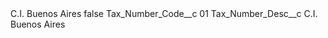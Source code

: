 <?xml version="1.0" encoding="UTF-8"?>
<CustomMetadata xmlns="http://soap.sforce.com/2006/04/metadata" xmlns:xsi="http://www.w3.org/2001/XMLSchema-instance" xmlns:xsd="http://www.w3.org/2001/XMLSchema">
    <label>C.I. Buenos Aires</label>
    <protected>false</protected>
    <values>
        <field>Tax_Number_Code__c</field>
        <value xsi:type="xsd:string">01</value>
    </values>
    <values>
        <field>Tax_Number_Desc__c</field>
        <value xsi:type="xsd:string">C.I. Buenos Aires</value>
    </values>
</CustomMetadata>
